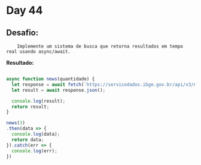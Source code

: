 # Day 44

## Desafio:

		Implemente um sistema de busca que retorna resultados em tempo real usando async/await.

**Resultado:**

```javascript

async function news(quantidade) {
  let response = await fetch(`https://servicodados.ibge.gov.br/api/v3/noticias/?qtd=${quantidade}`);
  let result = await response.json();

  console.log(result);
  return result;
}

news(3)
.then(data => {
  console.log(data);
  return data;
}).catch(err => {
  console.log(err);
})